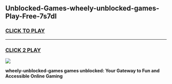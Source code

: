 
## Unblocked-Games-wheely-unblocked-games-Play-Free-7s7dl
<h3>
<a href="https://premium76.site?title=wheely-unblocked-games&ref=23A">CLICK TO PLAY</a></h3>
<hr>

<h3>
<a href="https://premium76.site?title=wheely-unblocked-games&ref=23A">CLICK 2 PLAY</a>
  
</h3>

<a href="https://premium76.site?title=wheely-unblocked-games&ref=23A"><img src="https://clearcache.store/games.png"></a>


**wheely-unblocked-games games unblocked: Your Gateway to Fun and Accessible Online Gaming**
